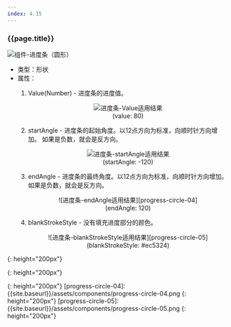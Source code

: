 ```yaml
---
index: 4.15
---
```

### {{page.title}}
![组件-进度条（圆形）][progress-circle-01]  

- 类型：形状
- 属性：  
    1. Value(Number) - 进度条的进度值。  
      <figure style="text-align: center;">
      ![进度条-Value适用结果][progress-circle-02]  
      <figurecaption>(value: 80)</figurecaption>
      </figure>

    2. startAngle - 进度条的起始角度。以12点方向为标准，向顺时针方向增加。 如果是负数，就会是反方向。  
      <figure style="text-align: center;">
      ![进度条-startAngle适用结果][progress-circle-03]  
      <figurecaption>(startAngle: -120)</figurecaption>
      </figure>

    3. endAngle - 进度条的最终角度。以12点方向为标准，向顺时针方向增加。 如果是负数，就会是反方向。  
      <figure style="text-align: center;">
      ![进度条-endAngle适用结果][progress-circle-04]  
      <figurecaption>(endAngle: 120)</figurecaption>
      </figure>

    4. blankStrokeStyle - 没有填充进度部分的颜色。  
      <figure style="text-align: center;">
      ![进度条-blankStrokeStyle适用结果][progress-circle-05]  
      <figurecaption>(blankStrokeStyle: #ec5324)</figurecaption>
      </figure>


[progress-circle-01]: {{site.baseurl}}/assets/components/progress-circle-01.png
{: height="200px"}

[progress-circle-02]: {{site.baseurl}}/assets/components/progress-circle-02.png
{: height="200px"}

[progress-circle-03]: {{site.baseurl}}/assets/components/progress-circle-03.png
{: height="200px"}
[progress-circle-04]: {{site.baseurl}}/assets/components/progress-circle-04.png
{: height="200px"}
[progress-circle-05]: {{site.baseurl}}/assets/components/progress-circle-05.png
{: height="200px"}